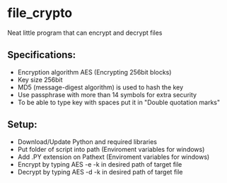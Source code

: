 # file_crypto
Neat little program that can encrypt and decrypt files 
## Specifications: ##

* Encryption algorithm AES (Encrypting 256bit blocks)
* Key size 256bit
* MD5 (message-digest algorithm) is used to hash the key
* Use passphrase with more than 14 symbols for extra security
* To be able to type key with spaces put it in "Double quotation marks"

## Setup: ##
* Download/Update Python and required libraries
* Put folder of script into path (Enviroment variables for windows)
* Add .PY extension on Pathext (Enviroment variables for windows)
* Encrypt by typing AES -e <filename> -k <key> in desired path of target file
* Decrypt by typing AES -d <filename> -k <key> in desired path of target file

